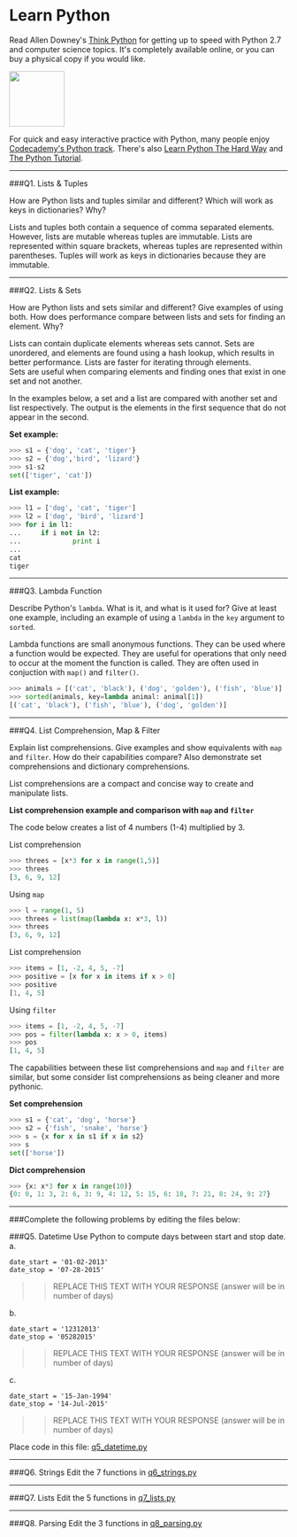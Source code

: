 # Learn Python

Read Allen Downey's [Think Python](http://www.greenteapress.com/thinkpython/) for getting up to speed with Python 2.7 and computer science topics. It's completely available online, or you can buy a physical copy if you would like.

<a href="http://www.greenteapress.com/thinkpython/"><img src="img/think_python.png" style="width: 100px;" target="_blank"></a>

For quick and easy interactive practice with Python, many people enjoy [Codecademy's Python track](http://www.codecademy.com/en/tracks/python). There's also [Learn Python The Hard Way](http://learnpythonthehardway.org/book/) and [The Python Tutorial](https://docs.python.org/2/tutorial/).

---

###Q1. Lists &amp; Tuples

How are Python lists and tuples similar and different? Which will work as keys in dictionaries? Why?

Lists and tuples both contain a sequence of comma separated elements.  However, lists are mutable whereas tuples are immutable. Lists are represented within square brackets, whereas tuples are represented within parentheses.  Tuples will work as keys in dictionaries because they are immutable.

---

###Q2. Lists &amp; Sets

How are Python lists and sets similar and different? Give examples of using both. How does performance compare between lists and sets for finding an element. Why?

Lists can contain duplicate elements whereas sets cannot.  Sets are unordered, and elements are found using a hash lookup, which results in better performance.  Lists are faster for iterating through elements.    
Sets are useful when comparing elements and finding ones that exist in one set and not another.

In the examples below, a set and a list are compared with another set and list respectively.  The output is the elements in the first sequence that do not appear in the second.

**Set example:**
```python
>>> s1 = {'dog', 'cat', 'tiger'}
>>> s2 = {'dog','bird', 'lizard'}
>>> s1-s2
set(['tiger', 'cat'])
```

**List example:**
```python
>>> l1 = ['dog', 'cat', 'tiger']
>>> l2 = ['dog', 'bird', 'lizard']
>>> for i in l1:
...     if i not in l2: 
...             print i
... 
cat
tiger
```
---

###Q3. Lambda Function

Describe Python's `lambda`. What is it, and what is it used for? Give at least one example, including an example of using a `lambda` in the `key` argument to `sorted`.

Lambda functions are small anonymous functions.  They can be used where a function would be expected.  They are useful for operations that only need to occur at the moment the function is called.  They are often used in conjuction with `map()` and `filter()`.

```python
>>> animals = [('cat', 'black'), ('dog', 'golden'), ('fish', 'blue')]
>>> sorted(animals, key=lambda animal: animal[1])
[('cat', 'black'), ('fish', 'blue'), ('dog', 'golden')]
```
---

###Q4. List Comprehension, Map &amp; Filter

Explain list comprehensions. Give examples and show equivalents with `map` and `filter`. How do their capabilities compare? Also demonstrate set comprehensions and dictionary comprehensions.

List comprehensions are a compact and concise way to create and manipulate lists.

**List comprehension example and comparison with `map` and `filter`**

The code below creates a list of 4 numbers (1-4) multiplied by 3.

List comprehension
```python
>>> threes = [x*3 for x in range(1,5)]
>>> threes
[3, 6, 9, 12]
```
Using `map`
```python
>>> l = range(1, 5)
>>> threes = list(map(lambda x: x*3, l))
>>> threes
[3, 6, 9, 12]
```
List comprehension
```python
>>> items = [1, -2, 4, 5, -7]
>>> positive = [x for x in items if x > 0]
>>> positive
[1, 4, 5]
```
Using `filter`
```python
>>> items = [1, -2, 4, 5, -7]
>>> pos = filter(lambda x: x > 0, items)
>>> pos
[1, 4, 5]
```
The capabilities between these list comprehensions and `map` and `filter` are similar, but some consider list comprehensions as being cleaner and more pythonic.

**Set comprehension**
```python
>>> s1 = {'cat', 'dog', 'horse'}
>>> s2 = {'fish', 'snake', 'horse'}
>>> s = {x for x in s1 if x in s2}
>>> s
set(['horse'])
```
**Dict comprehension**
```python
>>> {x: x*3 for x in range(10)}
{0: 0, 1: 3, 2: 6, 3: 9, 4: 12, 5: 15, 6: 18, 7: 21, 8: 24, 9: 27}
```

---

###Complete the following problems by editing the files below:

###Q5. Datetime
Use Python to compute days between start and stop date.   
a.  

```
date_start = '01-02-2013'    
date_stop = '07-28-2015'
```

>> REPLACE THIS TEXT WITH YOUR RESPONSE (answer will be in number of days)

b.  
```
date_start = '12312013'  
date_stop = '05282015'  
```

>> REPLACE THIS TEXT WITH YOUR RESPONSE (answer will be in number of days)

c.  
```
date_start = '15-Jan-1994'      
date_stop = '14-Jul-2015'  
```

>> REPLACE THIS TEXT WITH YOUR RESPONSE  (answer will be in number of days)

Place code in this file: [q5_datetime.py](python/q5_datetime.py)

---

###Q6. Strings
Edit the 7 functions in [q6_strings.py](python/q6_strings.py)

---

###Q7. Lists
Edit the 5 functions in [q7_lists.py](python/q7_lists.py)

---

###Q8. Parsing
Edit the 3 functions in [q8_parsing.py](python/q8_parsing.py)





